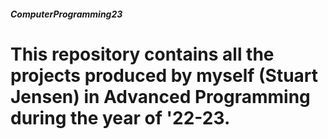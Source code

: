 ##### ComputerProgramming23
# This repository contains all the projects produced by myself (Stuart Jensen) in Advanced Programming during the year of '22-23.
